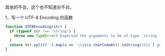 其他的不会，这个也不知道对不对。

1，写一个 UTF-8 Encoding 的函数

``` javascript
function UTF8Encoding(str) {
  if (typeof str !== 'string') {
    throw new TypeError('Expected the arguments to be of type `string`');
  }
  return str.split('').map(s => `\\u${s.charCodeAt().toString(16)}`).join('')
}
```